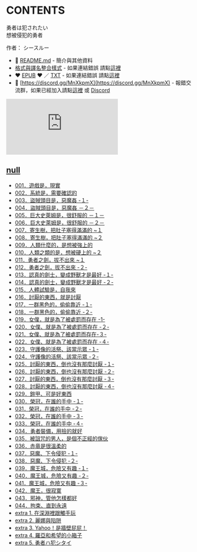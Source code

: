 # CONTENTS

勇者は犯されたい  
想被侵犯的勇者  

作者： シースルー  



- :closed_book: [README.md](README.md) - 簡介與其他資料
- [格式與譯名整合樣式](https://github.com/bluelovers/node-novel/blob/master/lib/locales/%E5%8B%87%E8%80%85%E3%81%AF%E7%8A%AF%E3%81%95%E3%82%8C%E3%81%9F%E3%81%84.ts) - 如果連結錯誤 請點[這裡](https://github.com/bluelovers/node-novel/blob/master/lib/locales/)
-  :heart: [EPUB](https://gitlab.com/demonovel/epub-txt/blob/master/h/%E6%83%B3%E8%A2%AB%E4%BE%B5%E7%8A%AF%E7%9A%84%E5%8B%87%E8%80%85.epub) :heart:  ／ [TXT](https://gitlab.com/demonovel/epub-txt/blob/master/h/out/%E6%83%B3%E8%A2%AB%E4%BE%B5%E7%8A%AF%E7%9A%84%E5%8B%87%E8%80%85.out.txt) - 如果連結錯誤 請點[這裡](https://gitlab.com/demonovel/epub-txt/blob/master/h/)
- :mega: [https://discord.gg/MnXkpmX](https://discord.gg/MnXkpmX) - 報錯交流群，如果已經加入請點[這裡](https://discordapp.com/channels/467794087769014273/467794088285175809) 或 [Discord](https://discordapp.com/channels/@me)


![導航目錄](https://chart.apis.google.com/chart?cht=qr&chs=150x150&chl=https://gitlab.com/novel-group/txt-source/blob/master/h/勇者は犯されたい/導航目錄.md "導航目錄")




## [null](00000_null)

- [001．遊戲是，現實](00000_null/00010_001%EF%BC%8E%E9%81%8A%E6%88%B2%E6%98%AF%EF%BC%8C%E7%8F%BE%E5%AF%A6.txt)
- [002．系統是，需要確認的](00000_null/00020_002%EF%BC%8E%E7%B3%BB%E7%B5%B1%E6%98%AF%EF%BC%8C%E9%9C%80%E8%A6%81%E7%A2%BA%E8%AA%8D%E7%9A%84.txt)
- [003．盜賊頭目是，惡魔姦 -１-](00000_null/00030_003%EF%BC%8E%E7%9B%9C%E8%B3%8A%E9%A0%AD%E7%9B%AE%E6%98%AF%EF%BC%8C%E6%83%A1%E9%AD%94%E5%A7%A6%20-%EF%BC%91-.txt)
- [004．盜賊頭目是，惡魔姦 －２－](00000_null/00040_004%EF%BC%8E%E7%9B%9C%E8%B3%8A%E9%A0%AD%E7%9B%AE%E6%98%AF%EF%BC%8C%E6%83%A1%E9%AD%94%E5%A7%A6%20%EF%BC%8D%EF%BC%92%EF%BC%8D.txt)
- [005．巨大史萊姆是，很舒服的 －１－](00000_null/00050_005%EF%BC%8E%E5%B7%A8%E5%A4%A7%E5%8F%B2%E8%90%8A%E5%A7%86%E6%98%AF%EF%BC%8C%E5%BE%88%E8%88%92%E6%9C%8D%E7%9A%84%20%EF%BC%8D%EF%BC%91%EF%BC%8D.txt)
- [006．巨大史萊姆是，很舒服的 －２－](00000_null/00060_006%EF%BC%8E%E5%B7%A8%E5%A4%A7%E5%8F%B2%E8%90%8A%E5%A7%86%E6%98%AF%EF%BC%8C%E5%BE%88%E8%88%92%E6%9C%8D%E7%9A%84%20%EF%BC%8D%EF%BC%92%EF%BC%8D.txt)
- [007．寄生樹，把肚子塞得滿滿的 ~１](00000_null/00070_007%EF%BC%8E%E5%AF%84%E7%94%9F%E6%A8%B9%EF%BC%8C%E6%8A%8A%E8%82%9A%E5%AD%90%E5%A1%9E%E5%BE%97%E6%BB%BF%E6%BB%BF%E7%9A%84%20~%EF%BC%91.txt)
- [008．寄生樹，把肚子塞得滿滿的 ~２](00000_null/00080_008%EF%BC%8E%E5%AF%84%E7%94%9F%E6%A8%B9%EF%BC%8C%E6%8A%8A%E8%82%9A%E5%AD%90%E5%A1%9E%E5%BE%97%E6%BB%BF%E6%BB%BF%E7%9A%84%20~%EF%BC%92.txt)
- [009．人類什麼的，是想被強上的](00000_null/00090_009%EF%BC%8E%E4%BA%BA%E9%A1%9E%E4%BB%80%E9%BA%BC%E7%9A%84%EF%BC%8C%E6%98%AF%E6%83%B3%E8%A2%AB%E5%BC%B7%E4%B8%8A%E7%9A%84.txt)
- [010．人類之類的是，想被硬上的 ~２](00000_null/00100_010%EF%BC%8E%E4%BA%BA%E9%A1%9E%E4%B9%8B%E9%A1%9E%E7%9A%84%E6%98%AF%EF%BC%8C%E6%83%B3%E8%A2%AB%E7%A1%AC%E4%B8%8A%E7%9A%84%20~%EF%BC%92.txt)
- [011．勇者之劍，拔不出來 ~１](00000_null/00110_011%EF%BC%8E%E5%8B%87%E8%80%85%E4%B9%8B%E5%8A%8D%EF%BC%8C%E6%8B%94%E4%B8%8D%E5%87%BA%E4%BE%86%20~%EF%BC%91.txt)
- [012．勇者之劍，拔不出來 -２-](00000_null/00120_012%EF%BC%8E%E5%8B%87%E8%80%85%E4%B9%8B%E5%8A%8D%EF%BC%8C%E6%8B%94%E4%B8%8D%E5%87%BA%E4%BE%86%20-%EF%BC%92-.txt)
- [013．認真的劍士，變成野獸才是最好 -１-](00000_null/00130_013%EF%BC%8E%E8%AA%8D%E7%9C%9F%E7%9A%84%E5%8A%8D%E5%A3%AB%EF%BC%8C%E8%AE%8A%E6%88%90%E9%87%8E%E7%8D%B8%E6%89%8D%E6%98%AF%E6%9C%80%E5%A5%BD%20-%EF%BC%91-.txt)
- [014．認真的劍士，變成野獸才是最好 -２-](00000_null/00140_014%EF%BC%8E%E8%AA%8D%E7%9C%9F%E7%9A%84%E5%8A%8D%E5%A3%AB%EF%BC%8C%E8%AE%8A%E6%88%90%E9%87%8E%E7%8D%B8%E6%89%8D%E6%98%AF%E6%9C%80%E5%A5%BD%20-%EF%BC%92-.txt)
- [015．人體試驗是，自我來](00000_null/00150_015%EF%BC%8E%E4%BA%BA%E9%AB%94%E8%A9%A6%E9%A9%97%E6%98%AF%EF%BC%8C%E8%87%AA%E6%88%91%E4%BE%86.txt)
- [016．討厭的東西，就是討厭](00000_null/00160_016%EF%BC%8E%E8%A8%8E%E5%8E%AD%E7%9A%84%E6%9D%B1%E8%A5%BF%EF%BC%8C%E5%B0%B1%E6%98%AF%E8%A8%8E%E5%8E%AD.txt)
- [017．一群黑色的，偷偷靠近 -１-](00000_null/00170_017%EF%BC%8E%E4%B8%80%E7%BE%A4%E9%BB%91%E8%89%B2%E7%9A%84%EF%BC%8C%E5%81%B7%E5%81%B7%E9%9D%A0%E8%BF%91%20-%EF%BC%91-.txt)
- [018．一群黑色的，偷偷靠近 -２-](00000_null/00180_018%EF%BC%8E%E4%B8%80%E7%BE%A4%E9%BB%91%E8%89%B2%E7%9A%84%EF%BC%8C%E5%81%B7%E5%81%B7%E9%9D%A0%E8%BF%91%20-%EF%BC%92-.txt)
- [019．女僕，就是為了被處罰而存在 -1-](00000_null/00190_019%EF%BC%8E%E5%A5%B3%E5%83%95%EF%BC%8C%E5%B0%B1%E6%98%AF%E7%82%BA%E4%BA%86%E8%A2%AB%E8%99%95%E7%BD%B0%E8%80%8C%E5%AD%98%E5%9C%A8%20-1-.txt)
- [020．女僕、就是為了被處罰而存在 -２-](00000_null/00200_020%EF%BC%8E%E5%A5%B3%E5%83%95%E3%80%81%E5%B0%B1%E6%98%AF%E7%82%BA%E4%BA%86%E8%A2%AB%E8%99%95%E7%BD%B0%E8%80%8C%E5%AD%98%E5%9C%A8%20-%EF%BC%92-.txt)
- [021．女僕、就是為了被處罰而存在-３-](00000_null/00210_021%EF%BC%8E%E5%A5%B3%E5%83%95%E3%80%81%E5%B0%B1%E6%98%AF%E7%82%BA%E4%BA%86%E8%A2%AB%E8%99%95%E7%BD%B0%E8%80%8C%E5%AD%98%E5%9C%A8-%EF%BC%93-.txt)
- [022．女僕、就是為了被處罰而存在 -４-](00000_null/00220_022%EF%BC%8E%E5%A5%B3%E5%83%95%E3%80%81%E5%B0%B1%E6%98%AF%E7%82%BA%E4%BA%86%E8%A2%AB%E8%99%95%E7%BD%B0%E8%80%8C%E5%AD%98%E5%9C%A8%20-%EF%BC%94-.txt)
- [023．守護像的活祭、該當示眾 -１-](00000_null/00230_023%EF%BC%8E%E5%AE%88%E8%AD%B7%E5%83%8F%E7%9A%84%E6%B4%BB%E7%A5%AD%E3%80%81%E8%A9%B2%E7%95%B6%E7%A4%BA%E7%9C%BE%20-%EF%BC%91-.txt)
- [024．守護像的活祭、該當示眾 -２-](00000_null/00240_024%EF%BC%8E%E5%AE%88%E8%AD%B7%E5%83%8F%E7%9A%84%E6%B4%BB%E7%A5%AD%E3%80%81%E8%A9%B2%E7%95%B6%E7%A4%BA%E7%9C%BE%20-%EF%BC%92-.txt)
- [025．討厭的東西，倒也沒有那麼討厭 -１-](00000_null/00245_025%EF%BC%8E%E8%A8%8E%E5%8E%AD%E7%9A%84%E6%9D%B1%E8%A5%BF%EF%BC%8C%E5%80%92%E4%B9%9F%E6%B2%92%E6%9C%89%E9%82%A3%E9%BA%BC%E8%A8%8E%E5%8E%AD%20-%EF%BC%91-.txt)
- [026．討厭的東西，倒也沒有那麼討厭 -２-](00000_null/00250_026%EF%BC%8E%E8%A8%8E%E5%8E%AD%E7%9A%84%E6%9D%B1%E8%A5%BF%EF%BC%8C%E5%80%92%E4%B9%9F%E6%B2%92%E6%9C%89%E9%82%A3%E9%BA%BC%E8%A8%8E%E5%8E%AD%20-%EF%BC%92-.txt)
- [027．討厭的東西，倒也沒有那麼討厭 -３-](00000_null/00260_027%EF%BC%8E%E8%A8%8E%E5%8E%AD%E7%9A%84%E6%9D%B1%E8%A5%BF%EF%BC%8C%E5%80%92%E4%B9%9F%E6%B2%92%E6%9C%89%E9%82%A3%E9%BA%BC%E8%A8%8E%E5%8E%AD%20-%EF%BC%93-.txt)
- [028．討厭的東西，倒也沒有那麼討厭 -４-](00000_null/00270_028%EF%BC%8E%E8%A8%8E%E5%8E%AD%E7%9A%84%E6%9D%B1%E8%A5%BF%EF%BC%8C%E5%80%92%E4%B9%9F%E6%B2%92%E6%9C%89%E9%82%A3%E9%BA%BC%E8%A8%8E%E5%8E%AD%20-%EF%BC%94-.txt)
- [029．鎧甲、可是好東西](00000_null/00280_029%EF%BC%8E%E9%8E%A7%E7%94%B2%E3%80%81%E5%8F%AF%E6%98%AF%E5%A5%BD%E6%9D%B1%E8%A5%BF.txt)
- [030．榮冠，在誰的手中 -１-](00000_null/00290_030%EF%BC%8E%E6%A6%AE%E5%86%A0%EF%BC%8C%E5%9C%A8%E8%AA%B0%E7%9A%84%E6%89%8B%E4%B8%AD%20-%EF%BC%91-.txt)
- [031．榮冠，在誰的手中 -２-](00000_null/00300_031%EF%BC%8E%E6%A6%AE%E5%86%A0%EF%BC%8C%E5%9C%A8%E8%AA%B0%E7%9A%84%E6%89%8B%E4%B8%AD%20-%EF%BC%92-.txt)
- [032．榮冠，在誰的手中 -３-](00000_null/00310_032%EF%BC%8E%E6%A6%AE%E5%86%A0%EF%BC%8C%E5%9C%A8%E8%AA%B0%E7%9A%84%E6%89%8B%E4%B8%AD%20-%EF%BC%93-.txt)
- [033．榮冠，在誰的手中 -４-](00000_null/00320_033%EF%BC%8E%E6%A6%AE%E5%86%A0%EF%BC%8C%E5%9C%A8%E8%AA%B0%E7%9A%84%E6%89%8B%E4%B8%AD%20-%EF%BC%94-.txt)
- [034．勇者裝備，用撿的就好](00000_null/00330_034%EF%BC%8E%E5%8B%87%E8%80%85%E8%A3%9D%E5%82%99%EF%BC%8C%E7%94%A8%E6%92%BF%E7%9A%84%E5%B0%B1%E5%A5%BD.txt)
- [035．被詛咒的男人，是個不正經的傢伙](00000_null/00340_035%EF%BC%8E%E8%A2%AB%E8%A9%9B%E5%92%92%E7%9A%84%E7%94%B7%E4%BA%BA%EF%BC%8C%E6%98%AF%E5%80%8B%E4%B8%8D%E6%AD%A3%E7%B6%93%E7%9A%84%E5%82%A2%E4%BC%99.txt)
- [036．赤竜是很溫柔的](00000_null/00350_036%EF%BC%8E%E8%B5%A4%E7%AB%9C%E6%98%AF%E5%BE%88%E6%BA%AB%E6%9F%94%E7%9A%84.txt)
- [037．惡魔、下令侵犯 -１-](00000_null/00360_037%EF%BC%8E%E6%83%A1%E9%AD%94%E3%80%81%E4%B8%8B%E4%BB%A4%E4%BE%B5%E7%8A%AF%20-%EF%BC%91-.txt)
- [038．惡魔、下令侵犯 -２-](00000_null/00370_038%EF%BC%8E%E6%83%A1%E9%AD%94%E3%80%81%E4%B8%8B%E4%BB%A4%E4%BE%B5%E7%8A%AF%20-%EF%BC%92-.txt)
- [039．魔王城，危險又有趣 -１-](00000_null/00380_039%EF%BC%8E%E9%AD%94%E7%8E%8B%E5%9F%8E%EF%BC%8C%E5%8D%B1%E9%9A%AA%E5%8F%88%E6%9C%89%E8%B6%A3%20-%EF%BC%91-.txt)
- [040．魔王城，危險又有趣 -２-](00000_null/00390_040%EF%BC%8E%E9%AD%94%E7%8E%8B%E5%9F%8E%EF%BC%8C%E5%8D%B1%E9%9A%AA%E5%8F%88%E6%9C%89%E8%B6%A3%20-%EF%BC%92-.txt)
- [041．魔王城，危險又有趣 -３-](00000_null/00400_041%EF%BC%8E%E9%AD%94%E7%8E%8B%E5%9F%8E%EF%BC%8C%E5%8D%B1%E9%9A%AA%E5%8F%88%E6%9C%89%E8%B6%A3%20-%EF%BC%93-.txt)
- [042．魔王，很寂寞](00000_null/00410_042%EF%BC%8E%E9%AD%94%E7%8E%8B%EF%BC%8C%E5%BE%88%E5%AF%82%E5%AF%9E.txt)
- [043．邪神，管他怎樣都好](00000_null/00420_043%EF%BC%8E%E9%82%AA%E7%A5%9E%EF%BC%8C%E7%AE%A1%E4%BB%96%E6%80%8E%E6%A8%A3%E9%83%BD%E5%A5%BD.txt)
- [044．拘束、直到永遠](00000_null/00430_044%EF%BC%8E%E6%8B%98%E6%9D%9F%E3%80%81%E7%9B%B4%E5%88%B0%E6%B0%B8%E9%81%A0.txt)
- [extra 1. 在深淵裡跟觸手玩](00000_null/00450_extra%201.%20%E5%9C%A8%E6%B7%B1%E6%B7%B5%E8%A3%A1%E8%B7%9F%E8%A7%B8%E6%89%8B%E7%8E%A9.txt)
- [extra 2. 麗娜與陷阱](00000_null/00460_extra%202.%20%E9%BA%97%E5%A8%9C%E8%88%87%E9%99%B7%E9%98%B1.txt)
- [extra 3. Yahoo！是牆壁屁屁！](00000_null/00470_extra%203.%20Yahoo%EF%BC%81%E6%98%AF%E7%89%86%E5%A3%81%E5%B1%81%E5%B1%81%EF%BC%81.txt)
- [extra 4. 羅亞和希望的小箱子](00000_null/00480_extra%204.%20%E7%BE%85%E4%BA%9E%E5%92%8C%E5%B8%8C%E6%9C%9B%E7%9A%84%E5%B0%8F%E7%AE%B1%E5%AD%90.txt)
- [extra 5. 勇者ハ犯シタイ](00000_null/00490_extra%205.%20%E5%8B%87%E8%80%85%E3%83%8F%E7%8A%AF%E3%82%B7%E3%82%BF%E3%82%A4.txt)

